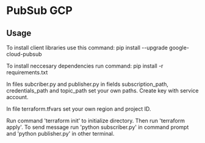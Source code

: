 # PubSub GCP

## Usage 

To install client libraries use this command:
pip install --upgrade google-cloud-pubsub

To install neccesary dependencies run command:
pip install -r requirements.txt

In files subcriber.py and publisher.py in fields subscription_path, credentials_path and topic_path set your own paths. Create key with service account.

In file terraform.tfvars set your own region and project ID.

Run command 'terraform init' to initialize directory. Then run 'terraform apply'. 
To send message run 'python subscriber.py' in command prompt and 'python publisher.py' in other terminal.


